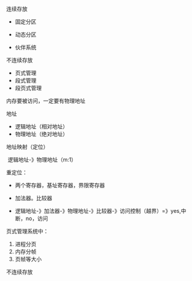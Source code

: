 连续存放

- 固定分区

- 动态分区

- 伙伴系统

不连续存放

- 页式管理
- 段式管理
- 段页式管理

内存要被访问，一定要有物理地址

地址

- 逻辑地址（相对地址）
- 物理地址（绝对地址）

地址映射（定位）

​	逻辑地址-》物理地址（m:1）

重定位：

- 两个寄存器，基址寄存器，界限寄存器

- 加法器。比较器
- 逻辑地址-》加法器-》物理地址-》比较器-》访问控制（越界）=》yes,中断，no，访问

页式管理系统中：

1. 进程分页
2. 内存分帧
3. 页帧等大小

不连续存放
